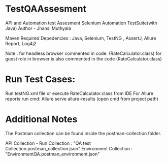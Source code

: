# TestQAAssesment
API and Automation test Assesment Selenium Automation TestSuite(with Java) Author - Jhansi Muthyala

Maven Required Depedencies : 
Java, Selenium, TestNG , AssertJ, Allure Report, Log4j2

Note : for headless browser commented in code. (RateCalculator.class)
for guest role in browser is also commented in the code (RateCalculator.class)

# Run Test Cases:
Run testNG.xml file or execute RateCalculator.class from IDE 
For Allure reports run cmd: Allure serve allure-results (open cmd from project path)


# Additional Notes
The Postman collection can be found inside the postman-collection folder.

API Collection - Run Collection : "QA test Collection.postman_collection.json" Environment Collection : "EnvironmentQA.postman_environment.json"
